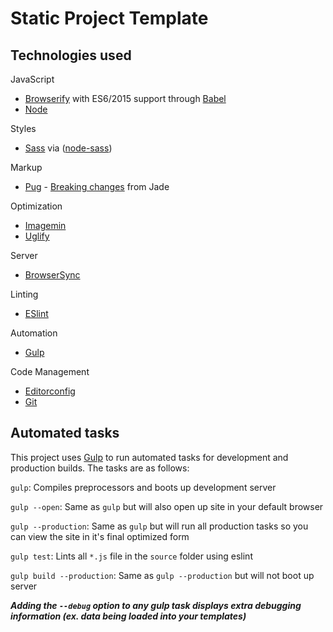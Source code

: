 # Static Project Template

## Technologies used

JavaScript
- [Browserify](http://browserify.org/) with ES6/2015 support through [Babel](https://babeljs.io/)
- [Node](https://nodejs.org/)

Styles
- [Sass](http://sass-lang.com/) via ([node-sass](https://github.com/sass/node-sass))

Markup
- [Pug](http://jade-lang.com/) - [Breaking changes](https://github.com/pugjs/pug/issues/2305) from Jade

Optimization
- [Imagemin](https://github.com/imagemin/imagemin)
- [Uglify](https://github.com/mishoo/UglifyJS)

Server
- [BrowserSync](http://www.browsersync.io/)

Linting
- [ESlint](http://eslint.org/)

Automation
- [Gulp](http://gulpjs.com)

Code Management
- [Editorconfig](http://editorconfig.org/)
- [Git](https://git-scm.com/)


## Automated tasks

This project uses [Gulp](http://gulpjs.com) to run automated tasks for development and production builds.
The tasks are as follows:

`gulp`: Compiles preprocessors and boots up development server

`gulp --open`: Same as `gulp` but will also open up site in your default browser

`gulp --production`: Same as `gulp` but will run all production tasks so you can view the site in it's final optimized form

`gulp test`: Lints all `*.js` file in the `source` folder using eslint

`gulp build --production`: Same as `gulp --production` but will not boot up server

***Adding the `--debug` option to any gulp task displays extra debugging information (ex. data being loaded into your templates)***
